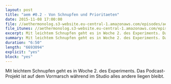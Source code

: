 ```yaml
---
layout: post
title: "aem #0.2 - Von Schnupfen und Prioritaeten"
date: 2015-11-08 17:00:00
file: //aethermonolog.s3-website.eu-central-1.amazonaws.com/episodes/aethermonolog-00b.mp3
file_itunes: //aethermonolog.s3-website.eu-central-1.amazonaws.com/episodes/aethermonolog-00b.m4a
excerpt: Mit leichtem Schnupfen geht es in Woche 2. des Experiments. Das Podcast-Projekt ist auf dem Vormarsch und im Studio bleibt alles andere liegen.
summary: Mit leichtem Schnupfen geht es in Woche 2. des Experiments. Das Podcast-Projekt ist auf dem Vormarsch und im Studio bleibt alles andere liegen.
duration: "6:50"
length: "6693094"
explicit: "yes"
block: "yes"
---
```


Mit leichtem Schnupfen geht es in Woche 2. des Experiments. Das Podcast-Projekt ist auf dem Vormarsch während im Studio alles andere liegen bleibt.

